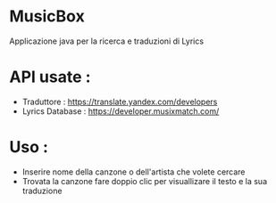 # MusicBox

Applicazione java per la ricerca e traduzioni di Lyrics

# API usate :
+ Traduttore : https://translate.yandex.com/developers
+ Lyrics Database : https://developer.musixmatch.com/

# Uso :
+ Inserire nome della canzone o dell'artista che volete cercare
+ Trovata la canzone fare doppio clic per visuallizare il testo e la sua traduzione
